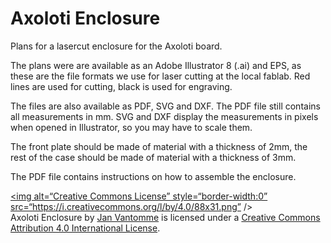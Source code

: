 # Axoloti Enclosure

Plans for a lasercut enclosure for the Axoloti board.

The plans were are available as an Adobe Illustrator 8 (.ai) and   EPS, as these are the file formats we use for laser cutting at the local fablab. Red lines are used for cutting, black is used for engraving.

The files are also available as PDF, SVG and DXF. The PDF file still contains all measurements in mm. SVG and DXF display the measurements in pixels when opened in Illustrator, so you may have to scale them.

The front plate should be made of material with a thickness of 2mm, the rest of the case should be made of material with a thickness of 3mm.

The PDF file contains instructions on how to assemble the enclosure.

<a rel=“license” href=“http://creativecommons.org/licenses/by/4.0/“><img alt=“Creative Commons License” style=“border-width:0” src=“https://i.creativecommons.org/l/by/4.0/88x31.png” /></a><br /><span xmlns:dct=“http://purl.org/dc/terms/“ property=“dot:title”>Axoloti Enclosure</span> by <a xmlns:cc=“http://creativecommons.org/ns#” href=“https://github.com/vormplus/AxolotiEnclosure” property=“cc:attributionName” rel=“cc:attributionURL”>Jan Vantomme</a> is licensed under a <a rel=“license” href=“http://creativecommons.org/licenses/by/4.0/“>Creative Commons Attribution 4.0 International License</a>.